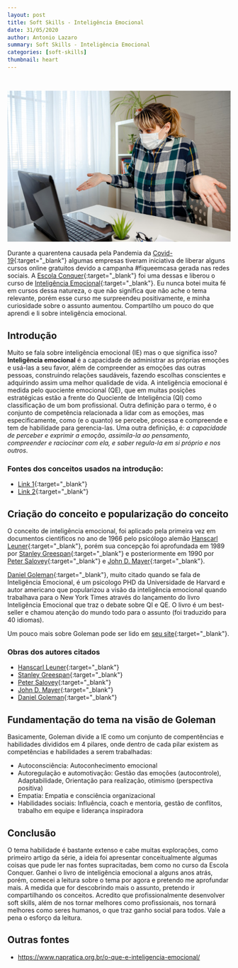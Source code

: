 ```yaml
---
layout: post
title: Soft Skills - Inteligência Emocional
date: 31/05/2020
author: Antonio Lazaro
summary: Soft Skills - Inteligência Emocional
categories: [soft-skills]
thumbnail: heart
---
```


<br/>

![](/static/img/soft-skills/curso-quarentena.jpg)

Durante a quarentena causada pela Pandemia da [Covid-19](https://covid.saude.gov.br/){:target="\_blank"} algumas empresas tiveram iniciativa de liberar alguns cursos online gratuitos devido a campanha #fiqueemcasa gerada nas redes sociais. A [Escola Conquer](https://escolaconquer.com.br/){:target="\_blank"} foi uma dessas e liberou o curso de [Inteligência Emocional](https://online.escolaconquer.com.br/soft-skills/inteligencia-emocional/){:target="\_blank"}. Eu nunca botei muita fé em cursos dessa natureza, o que não significa que não ache o tema relevante, porém esse curso me surpreendeu positivamente, e minha curiosidade sobre o assunto aumentou. Compartilho um pouco do que aprendi e li sobre inteligência emocional.

## Introdução

Muito se fala sobre inteligência emocional (IE) mas o que significa isso? **Inteligência emocional** é a capacidade de administrar as próprias emoções e usá-las a seu favor, além de compreender as emoções das outras pessoas, construindo relações saudáveis, fazendo escolhas conscientes e adquirindo assim uma melhor qualidade de vida. A inteligência emocional é medida pelo quociente emocional (QE), que em muitas posições estratégicas estão a frente do Quociente de Inteligência (QI) como classificação de um bom profissional. Outra definição para o termo, é o conjunto de competência relacionada a lidar com as emoções, mas especificamente, como (e o quanto) se percebe, processa e compreende e tem de habilidade para gerencia-las. Uma outra definição, é: _a capacidade de perceber e exprimir a emoção, assimila-la ao pensamento, compreender e raciocinar com ela, e saber regula-la em si próprio e nos outros_.

### Fontes dos conceitos usados na introdução:

- [Link 1](https://www.napratica.org.br/o-que-e-inteligencia-emocional/){:target="\_blank"}
- [Link 2](https://www.sbie.com.br/blog/afinal-o-que-e-inteligencia-emocional/){:target="\_blank"}

## Criação do conceito e popularização do conceito

O conceito de inteligência emocional, foi aplicado pela primeira vez em documentos cientificos no ano de 1966 pelo psicólogo alemão [Hanscarl Leuner](https://en.wikipedia.org/wiki/Hanscarl_Leuner){:target="\_blank"}, porém sua concepção foi aprofundada em 1989 por [Stanley Greespan](https://en.wikipedia.org/wiki/Stanley_Greenspan){:target="\_blank"} e posteriormente em 1990 por [Peter Salovey](https://en.wikipedia.org/wiki/Peter_Salovey){:target="\_blank"} e [John D. Mayer](https://en.wikipedia.org/wiki/John_D._Mayer){:target="\_blank"}.

[Daniel Goleman](https://en.wikipedia.org/wiki/Daniel_Goleman){:target="\_blank"}, muito citado quando se fala de Inteligência Emocional, é um psicologo PHD da Universidade de Harvard e autor americano que popularizou a visão da inteligência emocional quando trabalhava para o New York Times através do lançamento do livro Inteligência Emocional que traz o debate sobre QI e QE. O livro é um best-seller e chamou atenção do mundo todo para o assunto (foi traduzido para 40 idiomas).

Um pouco mais sobre Goleman pode ser lido em [seu site](http://www.danielgoleman.info/biography/){:target="\_blank"}.

### Obras dos autores citados

- [Hanscarl Leuner](https://www.amazon.com/Hanscarl-Leuner/e/B001HPGBAU%3Fref=dbs_a_mng_rwt_scns_share){:target="\_blank"}
- [Stanley Greespan](https://www.amazon.com/Stanley-I-Greenspan/e/B000APK0UA?ref=sr_ntt_srch_lnk_2&qid=1590930027&sr=1-2){:target="\_blank"}
- [Peter Salovey](https://www.amazon.com/s?i=digital-text&rh=p_27%3APeter+Salovey&s=relevancerank&text=Peter+Salovey&ref=dp_byline_sr_ebooks_2){:target="\_blank"}
- [John D. Mayer](https://www.amazon.com/John-D-Mayer/e/B001IQZIJS?ref=sr_ntt_srch_lnk_2&qid=1590930134&sr=1-2){:target="\_blank"}
- [Daniel Goleman](https://www.amazon.com.br/s?i=stripbooks&rh=p_27%3ADaniel+Goleman&s=relevancerank&text=Daniel+Goleman&ref=dp_byline_sr_book_1){:target="\_blank"}

## Fundamentação do tema na visão de Goleman

Basicamente, Goleman divide a IE como um conjunto de compentências e habilidades divididos em 4 pilares, onde dentro de cada pilar existem as competências e habilidades a serem trabalhadas:

- Autoconsciência: Autoconhecimento emocional
- Autoregulação e automotivação: Gestão das emoções (autocontrole), Adaptabilidade, Orientação para realização, otimismo (perspectiva positiva)
- Empatia: Empatia e consciência organizacional
- Habilidades sociais: Influência, coach e mentoria, gestão de conflitos, trabalho em equipe e liderança inspiradora

## Conclusão

O tema habilidade é bastante extenso e cabe muitas explorações, como primeiro artigo da série, a ideia foi apresentar conceitualmente algumas coisas que pude ler nas fontes supracitadas, bem como no curso da Escola Conquer. Ganhei o livro de inteligência emocional a alguns anos atrás, porém, comecei a leitura sobre o tema por agora e pretendo me aprofundar mais. A medida que for descobrindo mais o assunto, pretendo ir compartilhando os conceitos. Acredito que profissionalmente desenvolver soft skills, além de nos tornar melhores como profissionais, nos tornará melhores como seres humanos, o que traz ganho social para todos. Vale a pena o esforço da leitura.

## Outras fontes

- https://www.napratica.org.br/o-que-e-inteligencia-emocional/
